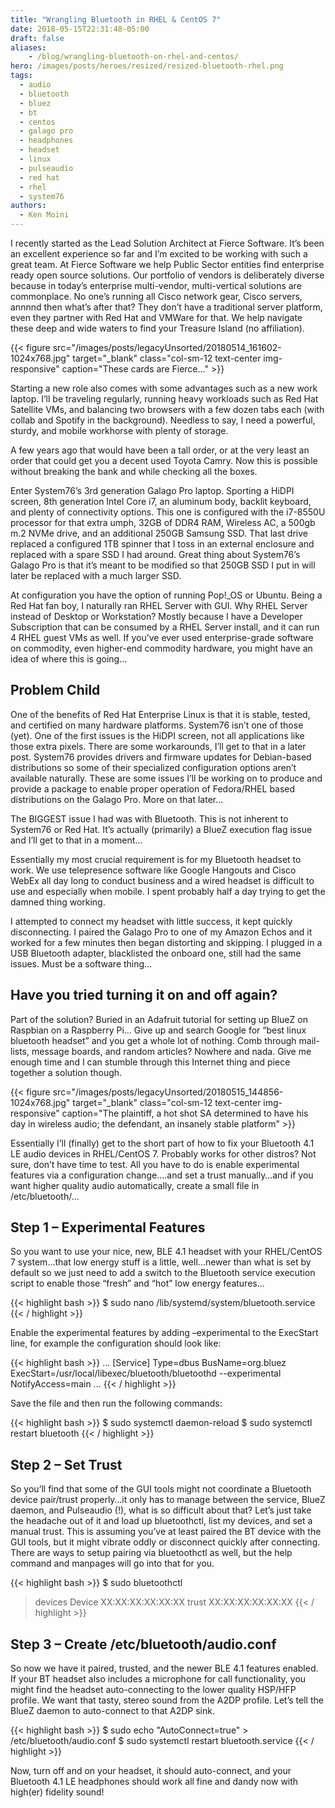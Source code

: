```yaml
---
title: "Wrangling Bluetooth in RHEL & CentOS 7"
date: 2018-05-15T22:31:48-05:00
draft: false
aliases:
    - /blog/wrangling-bluetooth-on-rhel-and-centos/
hero: /images/posts/heroes/resized/resized-bluetooth-rhel.png
tags: 
  - audio
  - bluetooth
  - bluez
  - bt
  - centos
  - galago pro
  - headphones
  - headset
  - linux
  - pulseaudio
  - red hat
  - rhel
  - system76
authors:
  - Ken Moini
---
```


I recently started as the Lead Solution Architect at Fierce Software. It’s been an excellent experience so far and I’m excited to be working with such a great team. At Fierce Software we help Public Sector entities find enterprise ready open source solutions. Our portfolio of vendors is deliberately diverse because in today’s enterprise multi-vendor, multi-vertical solutions are commonplace. No one’s running all Cisco network gear, Cisco servers, annnnd then what’s after that? They don’t have a traditional server platform, even they partner with Red Hat and VMWare for that. We help navigate these deep and wide waters to find your Treasure Island (no affiliation).

{{< figure src="/images/posts/legacyUnsorted/20180514_161602-1024x768.jpg" target="_blank" class="col-sm-12 text-center img-responsive" caption="These cards are Fierce..." >}}

Starting a new role also comes with some advantages such as a new work laptop. I’ll be traveling regularly, running heavy workloads such as Red Hat Satellite VMs, and balancing two browsers with a few dozen tabs each (with collab and Spotify in the background). Needless to say, I need a powerful, sturdy, and mobile workhorse with plenty of storage.

A few years ago that would have been a tall order, or at the very least an order that could get you a decent used Toyota Camry. Now this is possible without breaking the bank and while checking all the boxes.

Enter System76’s 3rd generation Galago Pro laptop. Sporting a HiDPI screen, 8th generation Intel Core i7, an aluminum body, backlit keyboard, and plenty of connectivity options. This one is configured with the i7-8550U processor for that extra umph, 32GB of DDR4 RAM, Wireless AC, a 500gb m.2 NVMe drive, and an additional 250GB Samsung SSD. That last drive replaced a configured 1TB spinner that I toss in an external enclosure and replaced with a spare SSD I had around. Great thing about System76’s Galago Pro is that it’s meant to be modified so that 250GB SSD I put in will later be replaced with a much larger SSD.

At configuration you have the option of running Pop!_OS or Ubuntu. Being a Red Hat fan boy, I naturally ran RHEL Server with GUI. Why RHEL Server instead of Desktop or Workstation? Mostly because I have a Developer Subscription that can be consumed by a RHEL Server install, and it can run 4 RHEL guest VMs as well. If you’ve ever used enterprise-grade software on commodity, even higher-end commodity hardware, you might have an idea of where this is going...

## Problem Child

One of the benefits of Red Hat Enterprise Linux is that it is stable, tested, and certified on many hardware platforms. System76 isn’t one of those (yet). One of the first issues is the HiDPI screen, not all applications like those extra pixels. There are some workarounds, I’ll get to that in a later post. System76 provides drivers and firmware updates for Debian-based distributions so some of their specialized configuration options aren’t available naturally. These are some issues I’ll be working on to produce and provide a package to enable proper operation of Fedora/RHEL based distributions on the Galago Pro. More on that later...

The BIGGEST issue I had was with Bluetooth. This is not inherent to System76 or Red Hat. It’s actually (primarily) a BlueZ execution flag issue and I’ll get to that in a moment...

Essentially my most crucial requirement is for my Bluetooth headset to work. We use telepresence software like Google Hangouts and Cisco WebEx all day long to conduct business and a wired headset is difficult to use and especially when mobile. I spent probably half a day trying to get the damned thing working.

I attempted to connect my headset with little success, it kept quickly disconnecting. I paired the Galago Pro to one of my Amazon Echos and it worked for a few minutes then began distorting and skipping. I plugged in a USB Bluetooth adapter, blacklisted the onboard one, still had the same issues. Must be a software thing...

## Have you tried turning it on and off again?

Part of the solution? Buried in an Adafruit tutorial for setting up BlueZ on Raspbian on a Raspberry Pi…
Give up and search Google for “best linux bluetooth headset” and you get a whole lot of nothing. Comb through mail-lists, message boards, and random articles? Nowhere and nada.
Give me enough time and I can stumble through this Internet thing and piece together a solution though.

{{< figure src="/images/posts/legacyUnsorted/20180515_144856-1024x768.jpg" target="_blank" class="col-sm-12 text-center img-responsive" caption="The plaintiff, a hot shot SA determined to have his day in wireless audio; the defendant, an insanely stable platform" >}}

Essentially I’ll (finally) get to the short part of how to fix your Bluetooth 4.1 LE audio devices in RHEL/CentOS 7. Probably works for other distros? Not sure, don’t have time to test. All you have to do is enable experimental features via a configuration change….and set a trust manually…and if you want higher quality audio automatically, create a small file in /etc/bluetooth/...

## Step 1 – Experimental Features

So you want to use your nice, new, BLE 4.1 headset with your RHEL/CentOS 7 system…that low energy stuff is a little, well…newer than what is set by default so we just need to add a switch to the Bluetooth service execution script to enable those “fresh” and “hot” low energy features...

{{< highlight bash >}}
$ sudo nano /lib/systemd/system/bluetooth.service
{{< / highlight >}}

Enable the experimental features by adding –experimental to the ExecStart line, for example the configuration should look like:

{{< highlight bash >}}
...
[Service]
Type=dbus
BusName=org.bluez
ExecStart=/usr/local/libexec/bluetooth/bluetoothd --experimental
NotifyAccess=main
...
{{< / highlight >}}

Save the file and then run the following commands:

{{< highlight bash >}}
$ sudo systemctl daemon-reload
$ sudo systemctl restart bluetooth
{{< / highlight >}}

## Step 2 – Set Trust

So you’ll find that some of the GUI tools might not coordinate a Bluetooth device pair/trust properly…it only has to manage between the service, BlueZ daemon, and Pulseaudio (!), what is so difficult about that?
Let’s just take the headache out of it and load up bluetoothctl, list my devices, and set a manual trust. This is assuming you’ve at least paired the BT device with the GUI tools, but it might vibrate oddly or disconnect quickly after connecting. There are ways to setup pairing via bluetoothctl as well, but the help command and manpages will go into that for you.

{{< highlight bash >}}
$ sudo bluetoothctl
> devices
  Device XX:XX:XX:XX:XX:XX
> trust XX:XX:XX:XX:XX:XX
{{< / highlight >}}

## Step 3 – Create /etc/bluetooth/audio.conf

So now we have it paired, trusted, and the newer BLE 4.1 features enabled. If your BT headset also includes a microphone for call functionality, you might find the headset auto-connecting to the lower quality HSP/HFP profile. We want that tasty, stereo sound from the A2DP profile. Let’s tell the BlueZ daemon to auto-connect to that A2DP sink.

{{< highlight bash >}}
$ sudo echo "AutoConnect=true" > /etc/bluetooth/audio.conf
$ sudo systemctl restart bluetooth.service
{{< / highlight >}}

Now, turn off and on your headset, it should auto-connect, and your Bluetooth 4.1 LE headphones should work all fine and dandy now with high(er) fidelity sound!